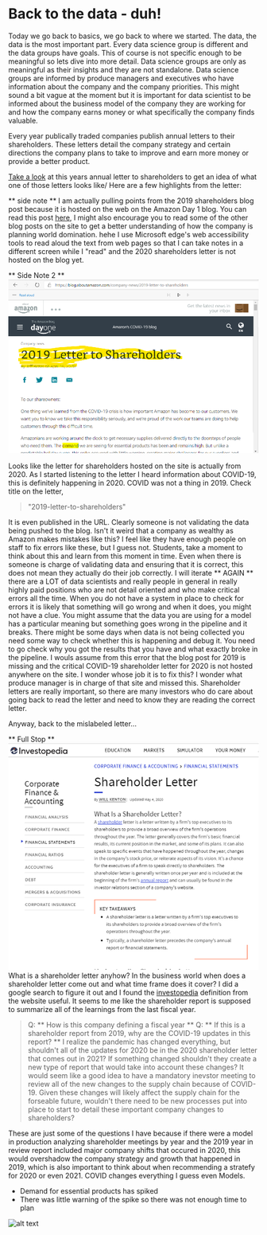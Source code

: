 # Back to the data - duh!

Today we go back to basics, we go back to where we started. The data, the data is the most important part. Every data science group is different and the data groups 
have goals. This of course is not specific enough to be meaningful so lets dive into more detail. Data science groups are only as meaningful as their
insights and they are not standalone. Data science groups are informed by produce managers and executives who have information about the company
and the company priorities. This might sound a bit vague at the moment but it is important for data scientist to be informed about the business model of 
the company they are working for and how the company earns money or what specifically the company finds valuable.

Every year publically traded companies publish annual letters to their shareholders. These letters detail the company strategy and certain
directions the company plans to take to improve and earn more money or provide a better product.

[Take a look](https://s2.q4cdn.com/299287126/files/doc_financials/2020/ar/2019-Shareholder-Letter.pdf?tag=bisafetynet2-20) at this years annual
letter to shareholders to get an idea of what one of those letters looks like/ Here are a few highlights from the letter:

** side note **
I am actually pulling points from the 2019 shareholders blog post because it is hosted on the web on the Amazon Day 1 blog. You can read this post
[here](https://blog.aboutamazon.com/company-news/2019-letter-to-shareholders), I might also encourage you to read some of the other blog posts on the site to get a better
understanding of how the company is planning world domination. hehe
I use Microsoft edge's web accessibility tools to read aloud the text from web pages so that I can take notes in a different screen while I "read" and the 
2020 shareholders letter is not hosted on the blog yet.

** Side Note 2 **
![alt text](https://github.com/amblount/datasciencesummerprogram/blob/master/amazon-letter-to-shareholderrs.png)

Looks like the letter for shareholders hosted on the site is actually from 2020. As I started listening to the letter I heard information about COVID-19, this is definitely happening in 2020. 
COVID was not a thing in 2019. Check title on the letter, 

> "2019-letter-to-shareholders"

It is even published in the URL. Clearly someone is not validating the data being pushed to the blog. Isn't it weird that a company as wealthy
as Amazon makes mistakes like this? I feel like they have enough people on staff to fix errors like these, but I guess not. Students, take a moment
to think about this and learn from this moment in time. Even when there is someone is charge of validating data and ensuring that it is correct,
this does not mean they actually do their job correctly. I will iterate ** AGAIN ** there are a LOT of data scientists and really people in general
in really highly paid positions who are not detail oriented and who make critical errors all the time. When you do not have a system in place to check
for errors it is likely that something will go wrong and when it does, you might not have a clue. You might assume that the data you are using for a model
has a particular meaning but something goes wrong in the pipeline and it breaks. There might be some days when data is not being collected 
you need some way to check whether this is happening and debug it. You need to go check why you got the results that you have and what exactly broke in the pipeline.
I wouls assume from this error that the blog post for 2019 is missing and the critical COVID-19 shareholder letter for 2020 is not hosted anywhere on the site.
I wonder whose job it is to fix this? I wonder what produce manager is in charge of that site and missed this. Shareholder letters are really important,
so there are many investors who do care about going back to read the letter and need to know they are reading the correct letter.

Anyway, back to the mislabeled letter...

** Full Stop **
![alt text](https://github.com/amblount/datasciencesummerprogram/blob/master/shareholder%20letter.PNG)
What is a shareholder letter anyhow? In the business world when does a shareholder letter come out and what time frame does it cover? I did a google search to figure it out and I found the [investopedia](https://www.investopedia.com/terms/s/shareholder-letter.asp) definition from the website useful. It seems to me like the shareholder report is supposed to summarize all of the learnings from the last fiscal year.

> Q: ** How is this company defining a fiscal year **
> Q: ** If this is a shareholder report from 2019, why are the COVID-19 updates in this report? ** I realize the pandemic has changed everything, but shouldn't all of the updates for 2020 be in the 2020 shareholder letter that comes out in 2021? If something changed shouldn't they create a new type of report that would take into account these changes? It would seem like a good idea to have a mandatory inevstor meeting to review all of the new changes to the supply chain because of COVID-19. Given these changes will likely affect the supply chain for the forseable future, wouldn't there need to be new processes put into place to start to detail these important company changes to shareholders?

These are just some of the questions I have because if there were a model in production analyzing shareholder meetings by year and the 2019 year in review report included major company shifts that occured in 2020, this would overshadow the company strategy and growth that happened in 2019, which is also important to think about when recommending a stratefy for 2020 or even 2021. COVID changes everything I guess even Models. 

- Demand for essential products has spiked
- There was little warning of the spike so there was not enough time to plan

![alt text](http://sudeep.co/images/post_images/2018-02-09-Understanding-the-Data-Science-Lifecycle/chart.png)

